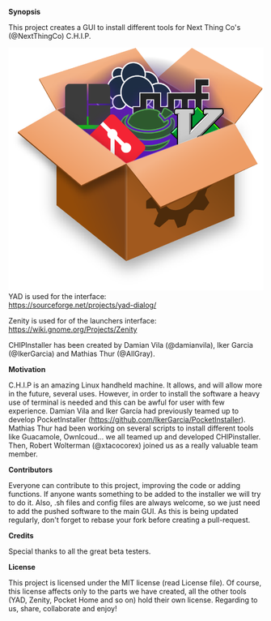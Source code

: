 **Synopsis** 		
		
This project creates a GUI to install different tools for Next Thing Co's (@NextThingCo) C.H.I.P.		
		
![Image](https://github.com/AllGray/CHIPinstaller/blob/master/logo.png) 
YAD is used for the interface:		
https://sourceforge.net/projects/yad-dialog/ 		
		
Zenity is used for of the launchers interface: 		
https://wiki.gnome.org/Projects/Zenity 		
 				
CHIPInstaller has been created by Damian Vila (@damianvila), Iker Garcia (@IkerGarcia) and Mathias Thur (@AllGray). 		
 		
**Motivation** 		
		
C.H.I.P is an amazing Linux handheld machine. It allows, and will allow more in the future, several uses. However, in order to install the software a heavy use of terminal is needed and this can be awful for user with few experience. Damian Vila and Iker García had previously teamed up to develop PocketInstaller (https://github.com/IkerGarcia/PocketInstaller). Mathias Thur had been working on several scripts to install different tools like Guacamole, Ownlcoud... we all teamed up and developed CHIPinstaller. Then, Robert Wolterman (@xtacocorex) joined us as a really valuable team member.		
 		
**Contributors** 		
		
Everyone can contribute to this project, improving the code or adding functions. If anyone wants something to be added to the installer we will try to do it. Also, .sh files and config files are always welcome, so we just need to add the pushed software to the main GUI. As this is being updated regularly, don't forget to rebase your fork before creating a pull-request. 		
 
**Credits**		

Special thanks to all the great beta testers.
		
**License** 		
		
This project is licensed under the MIT license (read License file). Of course, this license affects only to the parts we have created, all the other tools (YAD, Zenity, Pocket Home and so on) hold their own license. Regarding to us, share, collaborate and enjoy!		

